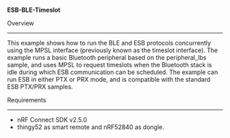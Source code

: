 **ESB-BLE-Timeslot**

Overview
********
This example shows how to run the BLE and ESB protocols concurrently using the MPSL interface (previously known as the timeslot interface). 
The example runs a basic Bluetooth peripheral based on the peripheral_lbs sample, and uses MPSL to request timeslots when the Bluetooth stack is idle during which ESB communication can be scheduled. 
The example can run ESB in either PTX or PRX mode, and is compatible with the standard ESB PTX/PRX samples.  

Requirements
************

- nRF Connect SDK v2.5.0
- thingy52 as smart remote and nRF52840 as dongle.
